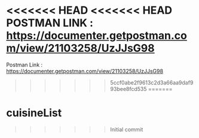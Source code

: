 <<<<<<< HEAD
<<<<<<< HEAD
POSTMAN LINK : https://documenter.getpostman.com/view/21103258/UzJJsG98
=======
Postman Link : https://documenter.getpostman.com/view/21103258/UzJJsG98
>>>>>>> 5ccf0abe2f9613c2d3a66aa9daf993bee8fcd535
=======
# cuisineList
>>>>>>> Initial commit
